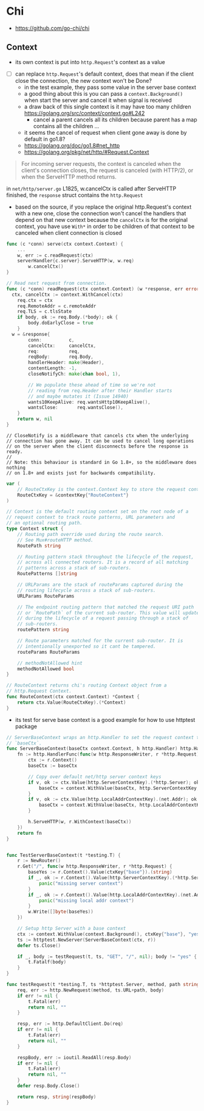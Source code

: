 # Chi

- https://github.com/go-chi/chi

## Context

- its own context is put into `http.Request`'s context as a value
- [ ] can replace `http.Request`'s default context, does that mean if the client close the connection, the new context won't be Done?
  - in the test example, they pass some value in the server base context
  - a good thing about this is you can pass a `context.Background()` when start the server and cancel it when signal is received
  - a draw back of this single context is it may have too many children https://golang.org/src/context/context.go#L242
    - cancel a parent cancels all its children because parent has a map contains all the children ...
  - it seems the cancel of request when client gone away is done by default in go1.8?
  - https://golang.org/doc/go1.8#net_http
  - https://golang.org/pkg/net/http/#Request.Context

 > For incoming server requests, the context is canceled when the client's connection closes, the request is canceled (with HTTP/2), or when the ServeHTTP method returns. 

in `net/http/server.go` L1825, w.cancelCtx is called after ServeHTTP finished, the `response` struct contains the `http.Request`

- based on the source, if you replace the original http.Request's context with a new one, close the connection won't cancel the handlers that depend on that new context because the `cancelCtx` is for the original context, you have use `With*` in order to be children of that context to be canceled when client connection is closed

````go
func (c *conn) serve(ctx context.Context) {
    ...
    w, err := c.readRequest(ctx)
    serverHandler{c.server}.ServeHTTP(w, w.req)
		w.cancelCtx()
}   

// Read next request from connection.
func (c *conn) readRequest(ctx context.Context) (w *response, err error) {
  ctx, cancelCtx := context.WithCancel(ctx)
	req.ctx = ctx
	req.RemoteAddr = c.remoteAddr
	req.TLS = c.tlsState
	if body, ok := req.Body.(*body); ok {
		body.doEarlyClose = true
	}
  w = &response{
		conn:          c,
		cancelCtx:     cancelCtx,
		req:           req,
		reqBody:       req.Body,
		handlerHeader: make(Header),
		contentLength: -1,
		closeNotifyCh: make(chan bool, 1),

		// We populate these ahead of time so we're not
		// reading from req.Header after their Handler starts
		// and maybe mutates it (Issue 14940)
		wants10KeepAlive: req.wantsHttp10KeepAlive(),
		wantsClose:       req.wantsClose(),
	}
	return w, nil
} 
````    

````
// CloseNotify is a middleware that cancels ctx when the underlying
// connection has gone away. It can be used to cancel long operations
// on the server when the client disconnects before the response is ready.
//
// Note: this behaviour is standard in Go 1.8+, so the middleware does nothing
// on 1.8+ and exists just for backwards compatibility.
````

````go
var (
	// RouteCtxKey is the context.Context key to store the request context.
	RouteCtxKey = &contextKey{"RouteContext"}
)

// Context is the default routing context set on the root node of a
// request context to track route patterns, URL parameters and
// an optional routing path.
type Context struct {
	// Routing path override used during the route search.
	// See Mux#routeHTTP method.
	RoutePath string

	// Routing pattern stack throughout the lifecycle of the request,
	// across all connected routers. It is a record of all matching
	// patterns across a stack of sub-routers.
	RoutePatterns []string

	// URLParams are the stack of routeParams captured during the
	// routing lifecycle across a stack of sub-routers.
	URLParams RouteParams

	// The endpoint routing pattern that matched the request URI path
	// or `RoutePath` of the current sub-router. This value will update
	// during the lifecycle of a request passing through a stack of
	// sub-routers.
	routePattern string

	// Route parameters matched for the current sub-router. It is
	// intentionally unexported so it cant be tampered.
	routeParams RouteParams

	// methodNotAllowed hint
	methodNotAllowed bool
}

// RouteContext returns chi's routing Context object from a
// http.Request Context.
func RouteContext(ctx context.Context) *Context {
	return ctx.Value(RouteCtxKey).(*Context)
}
````
- its test for serve base context is a good example for how to use httptest package

````go
// ServerBaseContext wraps an http.Handler to set the request context to the
// `baseCtx`.
func ServerBaseContext(baseCtx context.Context, h http.Handler) http.Handler {
	fn := http.HandlerFunc(func(w http.ResponseWriter, r *http.Request) {
		ctx := r.Context()
		baseCtx := baseCtx

		// Copy over default net/http server context keys
		if v, ok := ctx.Value(http.ServerContextKey).(*http.Server); ok {
			baseCtx = context.WithValue(baseCtx, http.ServerContextKey, v)
		}
		if v, ok := ctx.Value(http.LocalAddrContextKey).(net.Addr); ok {
			baseCtx = context.WithValue(baseCtx, http.LocalAddrContextKey, v)
		}

		h.ServeHTTP(w, r.WithContext(baseCtx))
	})
	return fn
}


func TestServerBaseContext(t *testing.T) {
	r := NewRouter()
	r.Get("/", func(w http.ResponseWriter, r *http.Request) {
		baseYes := r.Context().Value(ctxKey{"base"}).(string)
		if _, ok := r.Context().Value(http.ServerContextKey).(*http.Server); !ok {
			panic("missing server context")
		}
		if _, ok := r.Context().Value(http.LocalAddrContextKey).(net.Addr); !ok {
			panic("missing local addr context")
		}
		w.Write([]byte(baseYes))
	})

	// Setup http Server with a base context
	ctx := context.WithValue(context.Background(), ctxKey{"base"}, "yes")
	ts := httptest.NewServer(ServerBaseContext(ctx, r))
	defer ts.Close()

	if _, body := testRequest(t, ts, "GET", "/", nil); body != "yes" {
		t.Fatalf(body)
	}
}

func testRequest(t *testing.T, ts *httptest.Server, method, path string, body io.Reader) (*http.Response, string) {
	req, err := http.NewRequest(method, ts.URL+path, body)
	if err != nil {
		t.Fatal(err)
		return nil, ""
	}

	resp, err := http.DefaultClient.Do(req)
	if err != nil {
		t.Fatal(err)
		return nil, ""
	}

	respBody, err := ioutil.ReadAll(resp.Body)
	if err != nil {
		t.Fatal(err)
		return nil, ""
	}
	defer resp.Body.Close()

	return resp, string(respBody)
}
````